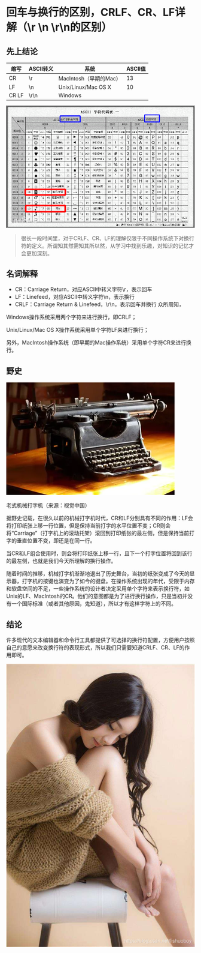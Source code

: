 # 回车与换行的区别，CRLF、CR、LF详解（\r \n \r\n的区别）

## 先上结论


|  缩写   | ASCⅡ转义  | 系统  | ASCⅡ值  |
|  ----  | ----  | ----  | ----  |
|     CR	|  \r	    |  MacIntosh（早期的Mac）|  	13
|      LF	  |  \n	        |  Unix/Linux/Mac OS X	|  10
|     CR LF    |  	\r\n  |  Windows	                 | 

![alt 属性文本](/images/crlf.png)

>很长一段时间里，对于CRLF、CR、LF的理解仅限于不同操作系统下对换行符的定义。所谓知其然需知其所以然，从学习中找到乐趣，对知识的记忆才会更加深刻。

## 名词解释
* CR：Carriage Return，对应ASCII中转义字符\r，表示回车
* LF：Linefeed，对应ASCII中转义字符\n，表示换行
* CRLF：Carriage Return & Linefeed，\r\n，表示回车并换行
众所周知，

Windows操作系统采用两个字符来进行换行，即CRLF；

Unix/Linux/Mac OS X操作系统采用单个字符LF来进行换行；

另外，MacIntosh操作系统（即早期的Mac操作系统）采用单个字符CR来进行换行。

## 野史
![alt 属性文本](/images/print.png)

老式机械打字机（来源：视觉中国）

据野史记载，在很久以前的机械打字机时代，CR和LF分别具有不同的作用：LF会将打印纸张上移一行位置，但是保持当前打字的水平位置不变；CR则会将“Carriage”（打字机上的滚动托架）滚回到打印纸张的最左侧，但是保持当前打字的垂直位置不变，即还是在同一行。

当CR和LF组合使用时，则会将打印纸张上移一行，且下一个打字位置将回到该行的最左侧，也就是我们今天所理解的换行操作。

随着时间的推移，机械打字机渐渐地退出了历史舞台，当初的纸张变成了今天的显示器，打字机的按键也演变为了如今的键盘。在操作系统出现的年代，受限于内存和软盘空间的不足，一些操作系统的设计者决定采用单个字符来表示换行符，如Unix的LF、MacIntosh的CR。他们的意图都是为了进行换行操作，只是当初并没有一个国际标准（或者其他原因，鬼知道），所以才有这样字符上的不同。

## 结论
许多现代的文本编辑器和命令行工具都提供了可选择的换行符配置，方便用户按照自己的意愿来改变换行符的表现形式，所以我们只需要知道CRLF、CR、LF的作用即可。

![alt 属性文本](/images/girl.jpg)

